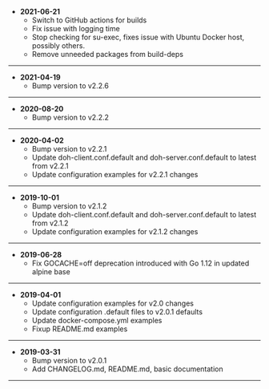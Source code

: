 * **2021-06-21**
    * Switch to GitHub actions for builds
    * Fix issue with logging time
    * Stop checking for su-exec, fixes issue with Ubuntu Docker host, possibly others.
    * Remove unneeded packages from build-deps
---
* **2021-04-19**
    * Bump version to v2.2.6
---
* **2020-08-20**
    * Bump version to v2.2.2
---
* **2020-04-02**
    * Bump version to v2.2.1
    * Update doh-client.conf.default and doh-server.conf.default to latest from v2.2.1
    * Update configuration examples for v2.2.1 changes
---
* **2019-10-01**
    * Bump version to v2.1.2
    * Update doh-client.conf.default and doh-server.conf.default to latest from v2.1.2
    * Update configuration examples for v2.1.2 changes
---
* **2019-06-28**
    * Fix GOCACHE=off deprecation introduced with Go 1.12 in updated alpine base
---
* **2019-04-01**
    * Update configuration examples for v2.0 changes
    * Update configuration .default files to v2.0.1 defaults
    * Update docker-compose.yml examples
    * Fixup README.md examples
---
* **2019-03-31**
    * Bump version to v2.0.1
    * Add CHANGELOG.md, README.md, basic documentation
---

